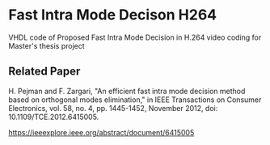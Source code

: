 # Fast Intra Mode Decison H264
VHDL code of Proposed Fast Intra Mode Decision in H.264 video coding for Master's thesis project 


## Related Paper

H. Pejman and F. Zargari, "An efficient fast intra mode decision method based on orthogonal modes elimination," in IEEE Transactions on Consumer Electronics, vol. 58, no. 4, pp. 1445-1452, November 2012, doi: 10.1109/TCE.2012.6415005.

https://ieeexplore.ieee.org/abstract/document/6415005
